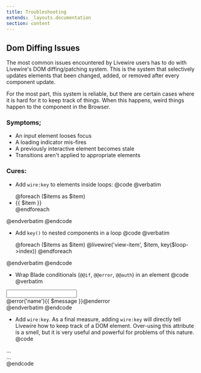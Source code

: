 ```yaml
---
title: Troubleshooting
extends: _layouts.documentation
section: content
---
```


## Dom Diffing Issues

The most common issues encountered by Livewire users has to do with Livewire's DOM diffing/patching system. This is the system that selectively updates elements that been changed, added, or removed after every component update.

For the most part, this system is reliable, but there are certain cases where it is hard for it to keep track of things. When this happens, weird things happen to the component in the Browser.

### Symptoms;
* An input element looses focus
* A loading indicator mis-fires
* A previously interactive element becomes stale
* Transitions aren't applied to appropriate elements

### Cures:
* Add `wire:key` to elements inside loops:
@code
@verbatim
<ul>
    @foreach ($items as $item)
        <li wire:key="{{ $loop->index }}">{{ $item }}</li>
    @endforeach
</ul>
@endverbatim
@endcode

* Add `key()` to nested components in a loop
@code
@verbatim
<ul>
    @foreach ($items as $item)
        @livewire('view-item', $item, key($loop->index))
    @endforeach
</ul>
@endverbatim
@endcode

* Wrap Blade conditionals (`@@if`, `@@error`, `@@auth`) in an element
@code
@verbatim
<input type="text" wire:model="name">
<div> @error('name'){{ $message }}@enderror </div>
@endverbatim
@endcode

* Add `wire:key`. As a final measure, adding `wire:key` will directly tell Livewire how to keep track of a DOM element. Over-using this attribute is a smell, but it is very useful and powerful for problems of this nature.
@code
<div wire:key="foo">...</div>
<div wire:key="bar">...</div>
@endcode
